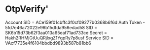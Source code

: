 # OtpVerify'

Account SID = ACe159f01cbffc3f0cf09277b0368b6f6d
Auth Token - 5fd7e46a72022e96b15dfda956edad58
SID = SK6b15d73b62f3aa013a65eaf71ad733ce
Secret = Hakh2RHMjGtUuQRjIxgZ1YgpRy7p8usf
Service SID = VAcf7735e4f6104bbdbd9893b587b81bb6 